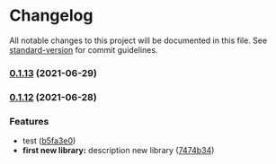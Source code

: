 # Changelog

All notable changes to this project will be documented in this file. See [standard-version](https://github.com/conventional-changelog/standard-version) for commit guidelines.

### [0.1.13](https://github.com/nadia77-a/geolocationApp/compare/v0.1.12...v0.1.13) (2021-06-29)

### [0.1.12](https://github.com/nadia77-a/geolocationApp/compare/v0.1.11...v0.1.12) (2021-06-28)


### Features

* test ([b5fa3e0](https://github.com/nadia77-a/geolocationApp/commit/b5fa3e0ecec1a8e6e492da79a90492fc545d0845))
* **first new library:** description new library ([7474b34](https://github.com/nadia77-a/geolocationApp/commit/7474b34d3ae9a029595004036aa331b8b57f0aba))

